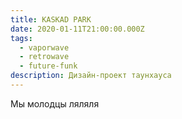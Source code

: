 ```yaml
---
title: KASKAD PARK
date: 2020-01-11T21:00:00.000Z
tags:
  - vaporwave
  - retrowave
  - future-funk
description: Дизайн-проект таунхауса
---
```

Мы молодцы ляляля